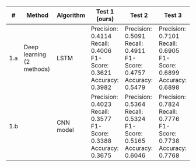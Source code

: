 | #     | Method                 | Algorithm | Test 1 (ours)                                               | Test 2                                                  | Test 3                                                  |
|-------|------------------------|-----------|---------------------------------------------------------|---------------------------------------------------------|---------------------------------------------------------|
| 1.a   | Deep learning (2 methods) | LSTM      | Precision: 0.4114<br>Recall: 0.4006<br>F1-Score: 0.3621<br>Accuracy: 0.3982 | Precision: 0.5091<br>Recall: 0.4911<br>F1-Score: 0.4757<br>Accuracy: 0.5479 | Precision: 0.7101<br>Recall: 0.6905<br>F1-Score: 0.6899<br>Accuracy: 0.6898 |
| 1.b   |                        | CNN model | Precision: 0.4023<br>Recall: 0.3577<br>F1-Score: 0.3388<br>Accuracy: 0.3675 | Precision: 0.5364<br>Recall: 0.5324<br>F1-Score: 0.5165<br>Accuracy: 0.6046 | Precision: 0.7824<br>Recall: 0.7776<br>F1-Score: 0.7738<br>Accuracy: 0.7768 |

